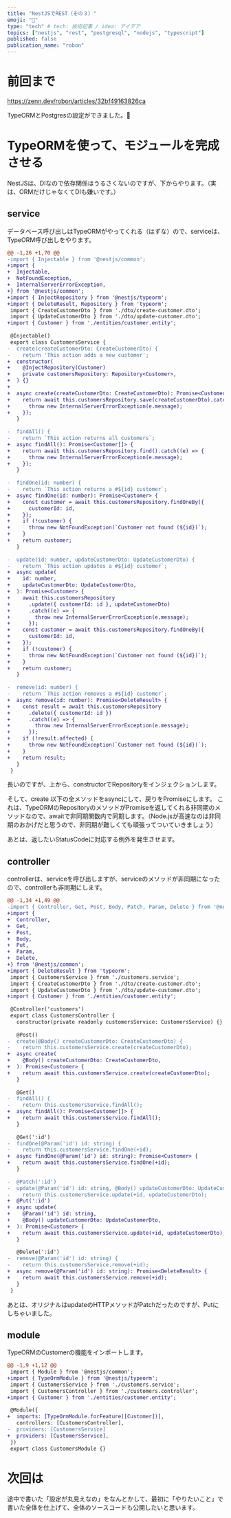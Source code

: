 ```yaml
---
title: "NestJSでREST（その３）"
emoji: "🦁"
type: "tech" # tech: 技術記事 / idea: アイデア
topics: ["nestjs", "rest", "postgresql", "nodejs", "typescript"]
published: false
publication_name: "robon"
---
```


# 前回まで

https://zenn.dev/robon/articles/32bf49163826ca

TypeORMとPostgresの設定ができました。👏

# TypeORMを使って、モジュールを完成させる
NestJSは、DIなので依存関係はうるさくないのですが、下からやります。（実は、ORMだけじゃなくてDIも嫌いです。）

## service
データベース呼び出しはTypeORMがやってくれる（はずな）ので、serviceは、TypeORM呼び出しをやります。

```diff ts:src/customers/customers.service.ts
@@ -1,26 +1,70 @@
-import { Injectable } from '@nestjs/common';
+import {
+  Injectable,
+  NotFoundException,
+  InternalServerErrorException,
+} from '@nestjs/common';
+import { InjectRepository } from '@nestjs/typeorm';
+import { DeleteResult, Repository } from 'typeorm';
 import { CreateCustomerDto } from './dto/create-customer.dto';
 import { UpdateCustomerDto } from './dto/update-customer.dto';
+import { Customer } from './entities/customer.entity';
 
 @Injectable()
 export class CustomersService {
-  create(createCustomerDto: CreateCustomerDto) {
-    return 'This action adds a new customer';
+  constructor(
+    @InjectRepository(Customer)
+    private customersRepository: Repository<Customer>,
+  ) {}
+
+  async create(createCustomerDto: CreateCustomerDto): Promise<Customer> {
+    return await this.customersRepository.save(createCustomerDto).catch((e) => {
+      throw new InternalServerErrorException(e.message);
+    });
   }
 
-  findAll() {
-    return `This action returns all customers`;
+  async findAll(): Promise<Customer[]> {
+    return await this.customersRepository.find().catch((e) => {
+      throw new InternalServerErrorException(e.message);
+    });
   }
 
-  findOne(id: number) {
-    return `This action returns a #${id} customer`;
+  async findOne(id: number): Promise<Customer> {
+    const customer = await this.customersRepository.findOneBy({
+      customerId: id,
+    });
+    if (!customer) {
+      throw new NotFoundException(`Customer not found (${id})`);
+    }
+    return customer;
   }
 
-  update(id: number, updateCustomerDto: UpdateCustomerDto) {
-    return `This action updates a #${id} customer`;
+  async update(
+    id: number,
+    updateCustomerDto: UpdateCustomerDto,
+  ): Promise<Customer> {
+    await this.customersRepository
+      .update({ customerId: id }, updateCustomerDto)
+      .catch((e) => {
+        throw new InternalServerErrorException(e.message);
+      });
+    const customer = await this.customersRepository.findOneBy({
+      customerId: id,
+    });
+    if (!customer) {
+      throw new NotFoundException(`Customer not found (${id})`);
+    }
+    return customer;
   }
 
-  remove(id: number) {
-    return `This action removes a #${id} customer`;
+  async remove(id: number): Promise<DeleteResult> {
+    const result = await this.customersRepository
+      .delete({ customerId: id })
+      .catch((e) => {
+        throw new InternalServerErrorException(e.message);
+      });
+    if (!result.affected) {
+      throw new NotFoundException(`Customer not found (${id})`);
+    }
+    return result;
   }
 }
```

長いのですが、上から、constructorでRepositoryをインジェクションします。

そして、create 以下の全メソッドをasyncにして、戻りをPromiseにします。
これは、TypeORMのRepositoryのメソッドがPromiseを返してくれる非同期のメソッドなので、awaitで非同期関数内で同期します。（Node.jsが高速なのは非同期のおかげだと思うので、非同期が難しくても頑張ってついていきましょう）

あとは、返したいStatusCodeに対応する例外を発生させます。

## controller
controllerは、serviceを呼び出しますが、serviceのメソッドが非同期になったので、controllerも非同期にします。

```diff ts:src/customers/customers.controller.ts
@@ -1,34 +1,49 @@
-import { Controller, Get, Post, Body, Patch, Param, Delete } from '@nestjs/common';
+import {
+  Controller,
+  Get,
+  Post,
+  Body,
+  Put,
+  Param,
+  Delete,
+} from '@nestjs/common';
+import { DeleteResult } from 'typeorm';
 import { CustomersService } from './customers.service';
 import { CreateCustomerDto } from './dto/create-customer.dto';
 import { UpdateCustomerDto } from './dto/update-customer.dto';
+import { Customer } from './entities/customer.entity';
 
 @Controller('customers')
 export class CustomersController {
   constructor(private readonly customersService: CustomersService) {}
 
   @Post()
-  create(@Body() createCustomerDto: CreateCustomerDto) {
-    return this.customersService.create(createCustomerDto);
+  async create(
+    @Body() createCustomerDto: CreateCustomerDto,
+  ): Promise<Customer> {
+    return await this.customersService.create(createCustomerDto);
   }
 
   @Get()
-  findAll() {
-    return this.customersService.findAll();
+  async findAll(): Promise<Customer[]> {
+    return await this.customersService.findAll();
   }
 
   @Get(':id')
-  findOne(@Param('id') id: string) {
-    return this.customersService.findOne(+id);
+  async findOne(@Param('id') id: string): Promise<Customer> {
+    return await this.customersService.findOne(+id);
   }
 
-  @Patch(':id')
-  update(@Param('id') id: string, @Body() updateCustomerDto: UpdateCustomerDto) {
-    return this.customersService.update(+id, updateCustomerDto);
+  @Put(':id')
+  async update(
+    @Param('id') id: string,
+    @Body() updateCustomerDto: UpdateCustomerDto,
+  ): Promise<Customer> {
+    return await this.customersService.update(+id, updateCustomerDto);
   }
 
   @Delete(':id')
-  remove(@Param('id') id: string) {
-    return this.customersService.remove(+id);
+  async remove(@Param('id') id: string): Promise<DeleteResult> {
+    return await this.customersService.remove(+id);
   }
 }
```

あとは、オリジナルはupdateのHTTPメソッドがPatchだったのですが、Putにしちゃいました。

## module
TypeORMのCustomerの機能をインポートします。

```diff ts:src/customers/customers.module.ts
@@ -1,9 +1,12 @@
 import { Module } from '@nestjs/common';
+import { TypeOrmModule } from '@nestjs/typeorm';
 import { CustomersService } from './customers.service';
 import { CustomersController } from './customers.controller';
+import { Customer } from './entities/customer.entity';
 
 @Module({
+  imports: [TypeOrmModule.forFeature([Customer])],
   controllers: [CustomersController],
-  providers: [CustomersService]
+  providers: [CustomersService],
 })
 export class CustomersModule {}
```

# 次回は

途中で書いた「設定が丸見えなの」をなんとかして、最初に「やりたいこと」で書いた全体を仕上げて、全体のソースコードも公開したいと思います。

<!-- https://zenn.dev/robon/articles/3f277a2b1b95a3 -->
